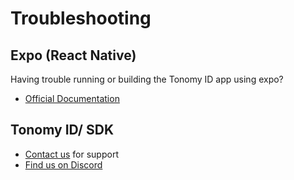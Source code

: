 # Troubleshooting

## Expo (React Native)

Having trouble running or building the Tonomy ID app using expo?

* [Official Documentation](https://docs.expo.dev)

## Tonomy ID/ SDK

* [Contact us](https://pangea.web4.world/contact-us) for support
* [Find us on Discord](https://www.discord.gg/QqVJz5XF8d)
